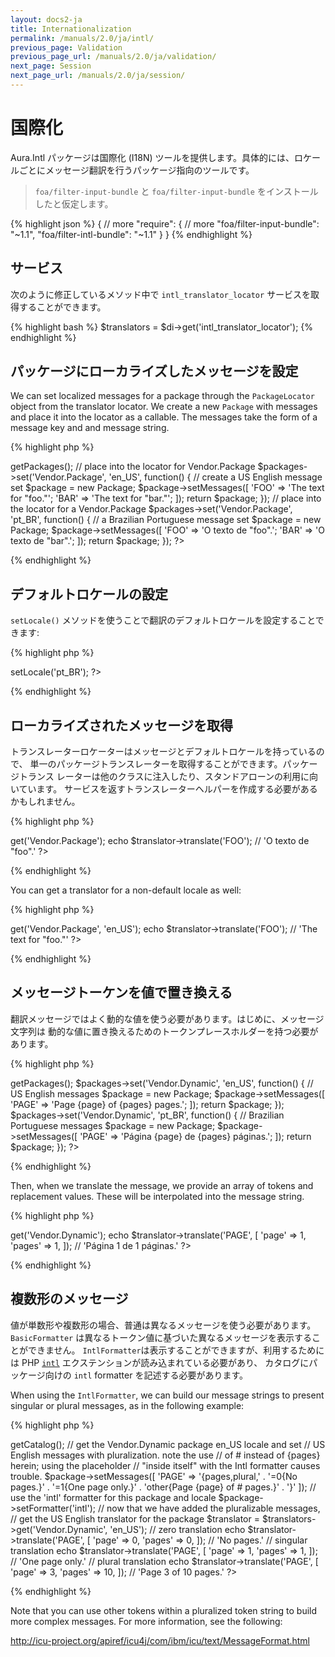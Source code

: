 ```yaml
---
layout: docs2-ja
title: Internationalization
permalink: /manuals/2.0/ja/intl/
previous_page: Validation
previous_page_url: /manuals/2.0/ja/validation/
next_page: Session
next_page_url: /manuals/2.0/ja/session/
---
```


# 国際化

Aura.Intl パッケージは国際化 (I18N) ツールを提供します。具体的には、ロケールごとにメッセージ翻訳を行うパッケージ指向のツールです。

> `foa/filter-input-bundle` と `foa/filter-input-bundle` をインストールしたと仮定します。

{% highlight json %}
{
    // more
    "require": {
        // more
        "foa/filter-input-bundle": "~1.1",
        "foa/filter-intl-bundle": "~1.1"
    }
}
{% endhighlight %}

## サービス

次のように修正しているメソッド中で `intl_translator_locator` サービスを取得することができます。


{% highlight bash %}
$translators = $di->get('intl_translator_locator');
{% endhighlight %}

## パッケージにローカライズしたメッセージを設定

We can set localized messages for a package through the `PackageLocator` object
from the translator locator. We create a new `Package` with messages and place
it into the locator as a callable. The messages take the form of a message key and
and message string.

{% highlight php %}
<?php
use Aura\Intl\Package;

// package locatorを取得
$packages = $translators->getPackages();

// place into the locator for Vendor.Package
$packages->set('Vendor.Package', 'en_US', function() {
    // create a US English message set
    $package = new Package;
    $package->setMessages([
        'FOO' => 'The text for "foo."';
        'BAR' => 'The text for "bar."';
    ]);
    return $package;
});

// place into the locator for a Vendor.Package
$packages->set('Vendor.Package', 'pt_BR', function() {
    // a Brazilian Portuguese message set
    $package = new Package;
    $package->setMessages([
        'FOO' => 'O texto de "foo".';
        'BAR' => 'O texto de "bar".';
    ]);
    return $package;
});
?>
{% endhighlight %}

## デフォルトロケールの設定

`setLocale()` メソッドを使うことで翻訳のデフォルトロケールを設定することできます:

{% highlight php %}
<?php
$translators->setLocale('pt_BR');
?>
{% endhighlight %}

## ローカライズされたメッセージを取得

トランスレーターロケーターはメッセージとデフォルトロケールを持っているので、
単一のパッケージトランスレーターを取得することができます。パッケージトランス
レーターは他のクラスに注入したり、スタンドアローンの利用に向いています。
サービスを返すトランスレーターヘルパーを作成する必要があるかもしれません。

{% highlight php %}
<?php
// recall that the default locale is pt_BR
$translator = $translators->get('Vendor.Package');
echo $translator->translate('FOO'); // 'O texto de "foo".'
?>
{% endhighlight %}

You can get a translator for a non-default locale as well:

{% highlight php %}
<?php
$translator = $translators->get('Vendor.Package', 'en_US');
echo $translator->translate('FOO'); // 'The text for "foo."'
?>
{% endhighlight %}


## メッセージトーケンを値で置き換える

翻訳メッセージではよく動的な値を使う必要があります。はじめに、メッセージ文字列は
動的な値に置き換えるためのトークンプレースホルダーを持つ必要があります。

{% highlight php %}
<?php
// get the packages out of the translator locator
$packages = $translators->getPackages();

$packages->set('Vendor.Dynamic', 'en_US', function() {

    // US English messages
    $package = new Package;
    $package->setMessages([
        'PAGE' => 'Page {page} of {pages} pages.';
    ]);
    return $package;
});

$packages->set('Vendor.Dynamic', 'pt_BR', function() {
    // Brazilian Portuguese messages
    $package = new Package;
    $package->setMessages([
        'PAGE' => 'Página {page} de {pages} páginas.';
    ]);
    return $package;
});
?>
{% endhighlight %}

Then, when we translate the message, we provide an array of tokens and
replacement values.  These will be interpolated into the message string.

{% highlight php %}
<?php
// recall that the default locale is pt_BR
$translator = $translators->get('Vendor.Dynamic');
echo $translator->translate('PAGE', [
    'page' => 1,
    'pages' => 1,
]); // 'Página 1 de 1 páginas.'
?>
{% endhighlight %}

## 複数形のメッセージ

値が単数形や複数形の場合、普通は異なるメッセージを使う必要があります。
`BasicFormatter` は異なるトークン値に基づいた異なるメッセージを表示することができません。
`IntlFormatter`は表示することができますが、利用するためには PHP [`intl`](http://php.net/intl)
エクステンションが読み込まれている必要があり、 カタログにパッケージ向けの `intl` formatter
を記述する必要があります。

When using the `IntlFormatter`, we can build our message strings to present
singular or plural messages, as in the following example:

{% highlight php %}
<?php
// get the packages out of the translator locator
$packages = $translators->getCatalog();

// get the Vendor.Dynamic package en_US locale and set
// US English messages with pluralization. note the use
// of # instead of {pages} herein; using the placeholder
// "inside itself" with the Intl formatter causes trouble.
$package->setMessages([
    'PAGE' => '{pages,plural,'
            . '=0{No pages.}'
            . '=1{One page only.}'
            . 'other{Page {page} of # pages.}'
            . '}'
]);

// use the 'intl' formatter for this package and locale
$package->setFormatter('intl');

// now that we have added the pluralizable messages,
// get the US English translator for the package
$translator = $translators->get('Vendor.Dynamic', 'en_US');

// zero translation
echo $translator->translate('PAGE', [
    'page' => 0,
    'pages' => 0,
]); // 'No pages.'

// singular translation
echo $translator->translate('PAGE', [
    'page' => 1,
    'pages' => 1,
]); // 'One page only.'

// plural translation
echo $translator->translate('PAGE', [
    'page' => 3,
    'pages' => 10,
]); // 'Page 3 of 10 pages.'
?>
{% endhighlight %}

Note that you can use other tokens within a pluralized token string to build
more complex messages. For more information, see the following:

<http://icu-project.org/apiref/icu4j/com/ibm/icu/text/MessageFormat.html>
